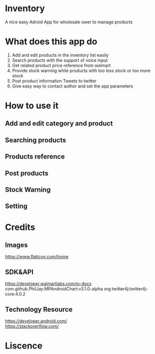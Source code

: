 # Inventory 
A nice easy Adroid App for wholesale ower to manage products 
# What does this app do
1. Add and edit products in the inventory list easily
2. Search products with the support of  voice input
3. Get related product price reference from walmart
4. Provide stock warning while products with too less stock or too more stock
5. Post product information Tweets to twitter
6. Give easy way to contact author and set the app parameters
# How to use it
## Add and edit category and product
## Searching products
## Products reference
## Post products
## Stock Warning
## Setting
# Credits
## Images
   https://www.flaticon.com/home
## SDK&API
   https://developer.walmartlabs.com/io-docs
   com.github.PhilJay:MPAndroidChart:v3.1.0-alpha
   org.twitter4j:twitter4j-core:4.0.2
## Technology Resource
  https://developer.android.com/               
  https://stackoverflow.com/

   
# Liscence
